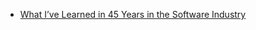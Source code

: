 - [What I’ve Learned in 45 Years in the Software Industry](https://www.bti360.com/what-ive-learned-in-45-years-in-the-software-industry/)
